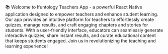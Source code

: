 📚 Welcome to Ifuntology Teachers App - a powerful React Native application designed to empower teachers and enhance student learning. Our app provides an intuitive platform for teachers to effortlessly create quizzes, manage results, and craft engaging chapters and stories for students. With a user-friendly interface, educators can seamlessly generate interactive quizzes, share instant results, and curate educational content that keeps students engaged. Join us in revolutionizing the teaching and learning experience!
